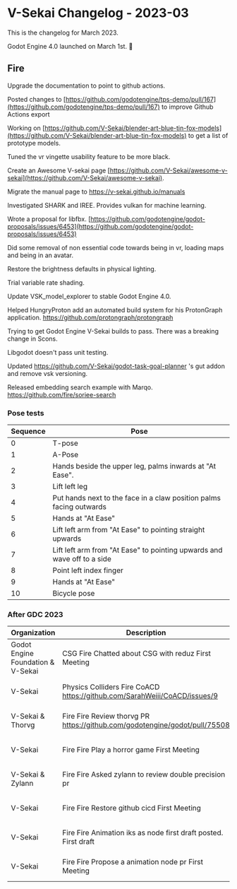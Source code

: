 # V-Sekai Changelog - 2023-03

This is the changelog for March 2023.

Godot Engine 4.0 launched on March 1st. 🎉

## Fire

Upgrade the documentation to point to github actions.

Posted changes to [https://github.com/godotengine/tps-demo/pull/167](https://github.com/godotengine/tps-demo/pull/167) to improve Github Actions export

Working on [https://github.com/V-Sekai/blender-art-blue-tin-fox-models](https://github.com/V-Sekai/blender-art-blue-tin-fox-models) to get a list of prototype models.

Tuned the vr vingette usability feature to be more black.

Create an Awesome V-sekai page [https://github.com/V-Sekai/awesome-v-sekai](https://github.com/V-Sekai/awesome-v-sekai).

Migrate the manual page to <https://v-sekai.github.io/manuals>

Investigated SHARK and IREE. Provides vulkan for machine learning.

Wrote a proposal for libfbx. [https://github.com/godotengine/godot-proposals/issues/6453](https://github.com/godotengine/godot-proposals/issues/6453)

Did some removal of non essential code towards being in vr, loading maps and being in an avatar.

Restore the brightness defaults in physical lighting.

Trial variable rate shading.

Update VSK_model_explorer to stable Godot Engine 4.0.

Helped HungryProton add an automated build system for his ProtonGraph application. <https://github.com/protongraph/protongraph>

Trying to get Godot Engine V-Sekai builds to pass. There was a breaking change in Scons.

Libgodot doesn't pass unit testing.

Updated <https://github.com/V-Sekai/godot-task-goal-planner> 's gut addon and remove vsk versioning.

Released embedding search example with Marqo. <https://github.com/fire/soriee-search>

### Pose tests

| Sequence | Pose                                                                    |
| -------- | ----------------------------------------------------------------------- |
| 0        | T-pose                                                                  |
| 1        | A-Pose                                                                  |
| 2        | Hands beside the upper leg, palms inwards at "At Ease".                 |
| 3        | Lift left leg                                                           |
| 4        | Put hands next to the face in a claw position palms facing outwards     |
| 5        | Hands at "At Ease"                                                      |
| 6        | Lift left arm from "At Ease" to pointing straight upwards               |
| 7        | Lift left arm from "At Ease" to pointing upwards and wave off to a side |
| 8        | Point left index finger                                                 |
| 9        | Hands at "At Ease"                                                      |
| 10       | Bicycle pose                                                            |

### After GDC 2023

| Organization                      | Description                                                                | date                |
| --------------------------------- | -------------------------------------------------------------------------- | ------------------- |
| Godot Engine Foundation & V-Sekai | CSG Fire Chatted about CSG with reduz First Meeting                        | 2023-03-30 00:00:00 |
| V-Sekai                           | Physics Colliders Fire CoACD <https://github.com/SarahWeiii/CoACD/issues/9>  | 2023-03-30 00:00:00 |
| V-Sekai & Thorvg                  | Fire Fire Review thorvg PR <https://github.com/godotengine/godot/pull/75508> | 2023-03-30 00:00:00 |
| V-Sekai                           | Fire Fire Play a horror game First Meeting                                 | 2023-03-30 00:00:00 |
| V-Sekai & Zylann                  | Fire Fire Asked zylann to review double precision pr                       | 2023-03-30 00:00:00 |
| V-Sekai                           | Fire Fire Restore github cicd First Meeting                                | 2023-03-30 00:00:00 |
| V-Sekai                           | Fire Fire Animation iks as node first draft posted. First draft            | 2023-03-30 00:00:00 |
| V-Sekai                           | Fire Fire Propose a animation node pr First Meeting                        | 2023-03-30 00:00:00 |
